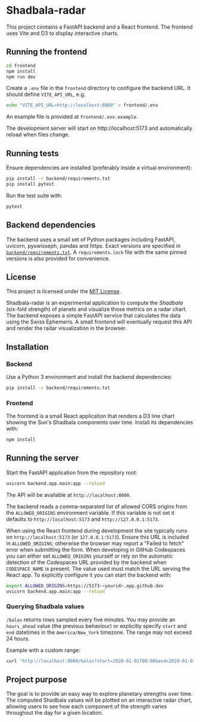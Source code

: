 # Shadbala-radar

This project contains a FastAPI backend and a React frontend. The frontend uses Vite and D3 to display interactive charts.

## Running the frontend

```bash
cd frontend
npm install
npm run dev
```

Create a `.env` file in the `frontend` directory to configure the backend URL. It should define `VITE_API_URL`, e.g.

```bash
echo "VITE_API_URL=http://localhost:8000" > frontend/.env
```

An example file is provided at `frontend/.env.example`.

The development server will start on http://localhost:5173 and automatically reload when files change.

## Running tests

Ensure dependencies are installed (preferably inside a virtual environment):

```bash
pip install -r backend/requirements.txt
pip install pytest
```

Run the test suite with:

```bash
pytest
```

## Backend dependencies

The backend uses a small set of Python packages including FastAPI, uvicorn,
pyswisseph, pandas and httpx. Exact versions are specified in
[`backend/requirements.txt`](backend/requirements.txt). A `requirements.lock`
file with the same pinned versions is also provided for convenience.

## License

This project is licensed under the [MIT License](LICENSE).

Shadbala-radar is an experimental application to compute the *Shadbala* (six-fold strength) of planets and visualize those metrics on a radar chart. The backend exposes a simple FastAPI service that calculates the data using the Swiss Ephemeris. A small frontend will eventually request this API and render the radar visualization in the browser.

## Installation

### Backend

Use a Python 3 environment and install the backend dependencies:

```bash
pip install -r backend/requirements.txt
```

### Frontend

The frontend is a small React application that renders a D3 line chart showing the Sun's Shadbala components over time. Install its dependencies with:

```bash
npm install
```

## Running the server

Start the FastAPI application from the repository root:

```bash
uvicorn backend.app.main:app --reload
```

The API will be available at `http://localhost:8000`.

The backend reads a comma-separated list of allowed CORS origins from the
`ALLOWED_ORIGINS` environment variable. If this variable is not set it
defaults to `http://localhost:5173` and `http://127.0.0.1:5173`.

When using the React frontend during development the site typically runs on
`http://localhost:5173` (or `127.0.0.1:5173`). Ensure this URL is included in
`ALLOWED_ORIGINS`; otherwise the browser may report a "Failed to fetch" error
when submitting the form. When developing in GitHub Codespaces you can either
set `ALLOWED_ORIGINS` yourself or rely on the automatic detection of the
Codespaces URL provided by the backend when `CODESPACE_NAME` is present. The
value used must match the URL serving the React app. To explicitly configure it
you can start the backend with:

```bash
export ALLOWED_ORIGINS=https://5173-<yourid>.app.github.dev
uvicorn backend.app.main:app --reload
```

### Querying Shadbala values

`/balas` returns rows sampled every five minutes. You may provide an
`hours_ahead` value (the previous behaviour) or explicitly specify `start` and
`end` datetimes in the `America/New_York` timezone. The range may not exceed 24
hours.

Example with a custom range:

```bash
curl "http://localhost:8000/balas?start=2020-01-01T00:00&end=2020-01-01T01:00&lat=37.7749&lon=-122.4194"
```

## Project purpose

The goal is to provide an easy way to explore planetary strengths over time. The computed Shadbala values will be plotted on an interactive radar chart, allowing users to see how each component of the strength varies throughout the day for a given location.

